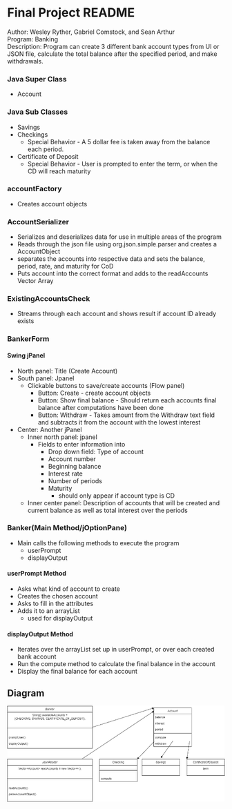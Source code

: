 # Final Project README 
Author: Wesley Ryther, Gabriel Comstock, and Sean Arthur \
Program: Banking \
Description: Program can create 3 different bank account types from UI or JSON file, calculate the total balance after the specified period, and make withdrawals.

### Java Super Class
- Account

### Java Sub Classes
- Savings
- Checkings
  - Special Behavior - A 5 dollar fee is taken away from the balance each period.
- Certificate of Deposit
  - Special Behavior - User is prompted to enter the term, or when the CD will reach maturity

### accountFactory
- Creates account objects

### AccountSerializer
- Serializes and deserializes data for use in multiple areas of the program
 - Reads through the json file using org.json.simple.parser and creates a AccountObject
 - separates the accounts into respective data and sets the balance, period, rate, and maturity for CoD
 - Puts account into the correct format and adds to the readAccounts Vector Array
 
### ExistingAccountsCheck
- Streams through each account and shows result if account ID already exists




### BankerForm

#### Swing jPanel

- North panel: Title (Create Account)
- South panel: Jpanel
  - Clickable buttons to save/create accounts (Flow panel)
    - Button: Create - create account objects
    - Button: Show final balance - Should return each accounts final balance after computations have been done
    - Button: Withdraw - Takes amount from the Withdraw text field and subtracts it from the account with the lowest interest
- Center: Another jPanel
  - Inner north panel: jpanel
    - Fields to enter information into
      - Drop down field: Type of account
      - Account number
      - Beginning balance
      - Interest rate
      - Number of periods
      - Maturity
        - should only appear if account type is CD
  - Inner center panel: Description of accounts that will be created and current balance as well as total interest over the periods


### Banker(Main Method/jOptionPane)
- Main calls the following methods to execute the program
  - userPrompt
  - displayOutput

#### userPrompt Method
- Asks what kind of account to create
- Creates the chosen account
- Asks to fill in the attributes
- Adds it to an arrayList
  - used for displayOutput

#### displayOutput Method
- Iterates over the arrayList set up in userPrompt, or over each created bank account
- Run the compute method to calculate the final balance in the account
- Display the final balance for each account

## Diagram

![Vehicles Class Diagram](https://github.com/comstogm/IT2045CFinalProject/blob/master/IT2045CFinalProject.drawio.png)
